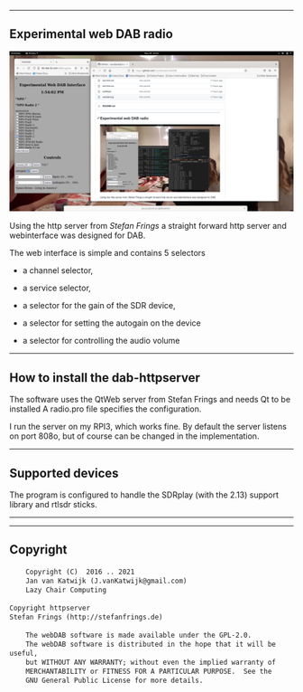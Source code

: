 
---------------------------------------------------------------------
Experimental web DAB radio
---------------------------------------------------------------------

![webDab](/webdab.png?raw=true)

Using the http server from <i> Stefan Frings </i> a straight forward
http server and webinterface was designed for DAB.

The web interface is simple and contains 5 selectors

  * a channel selector,

  * a service selector,

  * a selector for the gain of the SDR device,

  * a selector for setting the autogain on the device

  * a selector for controlling the audio volume



--------------------------------------------------------------------------
How to install the dab-httpserver
--------------------------------------------------------------------------

The software uses the QtWeb server from Stefan Frings and needs Qt
to be installed
A radio.pro file specifies the configuration.

I run the server on my RPI3,  which works fine.
By default the server listens on port 808o, but of course can be changed
in the implementation.

-----------------------------------------------------------------------
Supported devices
-----------------------------------------------------------------------

The program is configured to handle the SDRplay (with the 2.13)
support library and rtlsdr sticks.

--------------------------------------------------------------------------

----------------------------------------------------------------------
Copyright
------------------------------------------------------------------------

        Copyright (C)  2016 .. 2021
        Jan van Katwijk (J.vanKatwijk@gmail.com)
        Lazy Chair Computing

	Copyright httpserver
	Stefan Frings (http://stefanfrings.de)

        The webDAB software is made available under the GPL-2.0.
        The webDAB software is distributed in the hope that it will be useful,
        but WITHOUT ANY WARRANTY; without even the implied warranty of
        MERCHANTABILITY or FITNESS FOR A PARTICULAR PURPOSE.  See the
        GNU General Public License for more details.

